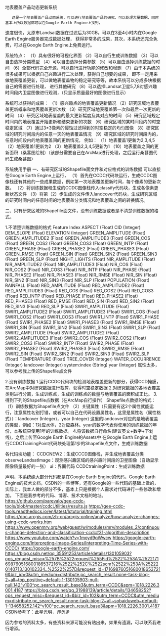 地表覆盖产品动态更新系统

       这是一个地表覆盖产品动态系统，可以进行地表覆盖产品的研究，可以处理大量数据、同时基本上所以数据都可以在Google Earth Engine上找到，
速度很快，太原市Landsat数据在过滤后为30GB，可以在3至4小时内在Google Earth Engine服务器完成数据处理，
获得非常多的成果，其次，本系统还完全免费，可以在Google Earth Engine上免费运行。



系统特点：
（1）具有很好的可视化界面
（2）可以自行生成训练数据
（3）可以自由选择分类模型
（4）可以自由选择分类参数
（5）可以自由选择训练数据的时间
（6）全部代码完全开源，可以自行进行功能的修改和增删
（7）由于本系统的很多成果可以根据自己兴趣进行二次处理，获得自己想要的成果，
即不一定用来做地表覆盖更新，可以做地表覆盖物的稳定研究等等，故本系统可以分成多块根据自己的需要进行处理，
进行其他研究
（8）可以选择Landsat卫星5,7,8对感兴趣时间段内卫星图像进行观测，（只显示质量最好的图像进行显示）



系统可以获得的成果：
（1）感兴趣点的地表覆盖更新情况
（2）研究区域地表覆盖更新概率和地表覆盖更新次数
（3）研究区域地表覆盖第一次和最后一次更新的时间
（4）研究区域地表覆盖的最大更新幅度及其对应的时间
（5）研究区域规定时间内的地表覆盖开始更新和结束更新的次数
（6）研究区域的某时间段内的时空稳定区域
（7）通过3*3像素的侵蚀过滤得到的时空稳定的均匀图像
（8）研究区域的研究时间段内的任意一天的地表覆盖情况
（9）研究区域的研究时间段内的，任意时间段内的地表覆盖间的更新情况，
        例如：
       （1）地表覆盖1更新为2,3,4,5
       （2）地表覆盖1更新为2
       （3）地表覆盖2,3,4,5更新为1
（10）地表覆盖之间的更新面积（桑葚图绘制）（该部分需要自己在ArcMap进行处理，之后运行桑葚图代码生成桑葚图）




系统使用手册
一、有研究区域的Shapefile面文件和对应格式的训练数据
可以直接在Google Earth Engine上运行，
（1）首先在CCDC代码块运行，生成CCDC图像栈还有其他的一些成果数据，例如第一次地表覆盖更新时间，每个像素的更新次数。
（2）将训练数据和生成的CCDC图像栈传入classify代码块，生成各像素更新状态文件
（3）将第（2）步生成的文件传入landcover代码块，生成研究区域的研究时间内的任意时间的地表覆盖分类情况和地表覆盖之间的转换情况。

二、只有研究区域的Shapefile面文件，没有训练数据或者是不清楚训练数据的格式。

1.不清楚训练数据的格式
Feature Index	ASPECT (Float)	CID (Integer)	DEM_SLOPE (Float)	ELEVATION (Integer)	GREEN_AMPLITUDE (Float)	GREEN_AMPLITUDE2 (Float)	GREEN_AMPLITUDE3 (Float)	GREEN_COS (Float)	GREEN_COS2 (Float)	GREEN_COS3 (Float)	GREEN_INTP (Float)	GREEN_PHASE (Float)	GREEN_PHASE2 (Float)	GREEN_PHASE3 (Float)	GREEN_RMSE (Float)	GREEN_SIN (Float)	GREEN_SIN2 (Float)	GREEN_SIN3 (Float)	GREEN_SLP (Float)	NIGHT_LIGHTS (Float)	NIR_AMPLITUDE (Float)	NIR_AMPLITUDE2 (Float)	NIR_AMPLITUDE3 (Float)	NIR_COS (Float)	NIR_COS2 (Float)	NIR_COS3 (Float)	NIR_INTP (Float)	NIR_PHASE (Float)	NIR_PHASE2 (Float)	NIR_PHASE3 (Float)	NIR_RMSE (Float)	NIR_SIN (Float)	NIR_SIN2 (Float)	NIR_SIN3 (Float)	NIR_SLP (Float)	POPULATION (Float)	RAINFALL (Float)	RED_AMPLITUDE (Float)	RED_AMPLITUDE2 (Float)	RED_AMPLITUDE3 (Float)	RED_COS (Float)	RED_COS2 (Float)	RED_COS3 (Float)	RED_INTP (Float)	RED_PHASE (Float)	RED_PHASE2 (Float)	RED_PHASE3 (Float)	RED_RMSE (Float)	RED_SIN (Float)	RED_SIN2 (Float)	RED_SIN3 (Float)	RED_SLP (Float)	SWIR1_AMPLITUDE (Float)	SWIR1_AMPLITUDE2 (Float)	SWIR1_AMPLITUDE3 (Float)	SWIR1_COS (Float)	SWIR1_COS2 (Float)	SWIR1_COS3 (Float)	SWIR1_INTP (Float)	SWIR1_PHASE (Float)	SWIR1_PHASE2 (Float)	SWIR1_PHASE3 (Float)	SWIR1_RMSE (Float)	SWIR1_SIN (Float)	SWIR1_SIN2 (Float)	SWIR1_SIN3 (Float)	SWIR1_SLP (Float)	SWIR2_AMPLITUDE (Float)	SWIR2_AMPLITUDE2 (Float)	SWIR2_AMPLITUDE3 (Float)	SWIR2_COS (Float)	SWIR2_COS2 (Float)	SWIR2_COS3 (Float)	SWIR2_INTP (Float)	SWIR2_PHASE (Float)	SWIR2_PHASE2 (Float)	SWIR2_PHASE3 (Float)	SWIR2_RMSE (Float)	SWIR2_SIN (Float)	SWIR2_SIN2 (Float)	SWIR2_SIN3 (Float)	SWIR2_SLP (Float)	TEMPERATURE (Float)	TREE_COVER (Integer)	WATER_OCCURRENCE (Integer)	landcover (Integer)	system:index (String)	year (Integer)
属性太多，可以参考我上传的Shapefile点文件


2.没有训练数据
      1.运行CCDC代码块的检测地表覆盖更新的部分，获得CCD掩膜，在ArcMap中对研究数据进行裁剪，获得时空稳定数据
      2.对研究数据的各地表覆盖类别进行分离，生成训练点，生成的训练点的数量与地表覆盖的面积成正比。
      3.得到下列的Shapefile点数据（在ArcMap自行操作）
	Shapefile点数据的格式：
	（1）训练数据为Shapefile点文件
	（2）关键属性（只需要有这2个属性就能运行，注意属性名别打错，或者可以自己在代码设置属性名，这里是属性名（属性格式））：landcover (Integer)，year (Integer)
	这里的landcover对应的是地表覆盖的类型，例如：1对应水体，2对应森林。year的数字代表你使用的训练数据的年份，本系统只使用1年的训练数据。
       4.将该数据自行命名(建议英文+数字+下划线)，之后上传至Google Earth Engine的Assets中
在Google Earth Engine上运行CCDCTrainingPoint代码块处理第1步的Shapefile点文件，生成训练数据



各代码块功能：
CCDCNEW2：生成CCCD图像栈，并生成地表覆盖分类
observeLandsatImage：观测感兴趣区域的感兴趣时间段的卫星图像（自动显示图像质量最好的一张）
ui：界面代码
CCDCtrainingPoint：生成训练数据






声明，本系统绝大部分代码都是在Google Earth Engine的代码，Google Earth Engine的技术文档，CSDN的一些博客，还有Google的一些代码的基础上做的，
实际上，我本人做的部分不多，基本上只是根据个人需求对代码进行一些修改和增加。
下面是我参考的代码、博客、技术文档的地址。
https://github.com/parevalo/gee-ccdc-tools/blob/master/ccdcUtilities/results.js
https://gee-ccdc-tools.readthedocs.io/en/latest/lctutorial/training.html
https://doc.arcgis.com/zh-cn/arcgis-online/analyze/how-analyze-changes-using-ccdc-works.htm
https://www.openmrv.org/web/guest/w/modules/mrv/modules_2/continuous-change-detection-and-classification-ccdc#31-algorithm-description
https://www.youtube.com/watch?v=1moyd9qWwcw
https://google-earth-engine.com/Interpreting-Image-Series/Interpreting-Time-Series-with-CCDC/
https://google-earth-engine.com/
https://blog.csdn.net/qq_35591253/article/details/130105903?ops_request_misc=%257B%2522request%255Fid%2522%253A%2522171698760516800186537216%2522%252C%2522scm%2522%253A%252220140713.130102334..%2522%257D&request_id=171698760516800186537216&biz_id=0&utm_medium=distribute.pc_search_result.none-task-blog-2~all~top_positive~default-1-130105903-null-null.142^v100^pc_search_result_base3&utm_term=CCDC&spm=1018.2226.3001.4187
https://blog.csdn.net/qq_31988139/article/details/134658252?ops_request_misc=&request_id=&biz_id=102&utm_term=CCDC&utm_medium=distribute.pc_search_result.none-task-blog-2~all~sobaiduweb~default-1-134658252.142^v100^pc_search_result_base3&spm=1018.2226.3001.4187
CSDN参考了：此星光明，_养乐多_

因为参考的资料太多，有些资料来源可能没有贴出来，如果有遗漏，可以联系我进行增添。
